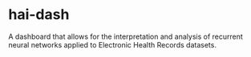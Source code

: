 # hai-dash
 A dashboard that allows for the interpretation and analysis of recurrent neural networks applied to Electronic Health Records datasets.
